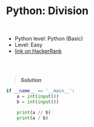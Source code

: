 # Python: Division

<br>

- Python level: Python (Basic)
- Level: Easy
- [link on HackerRank](https://www.hackerrank.com/challenges/python-division/problem?isFullScreen=true)

<br>
<br>

> ***Solution***
> 

```python
if __name__ == '__main__':
    a = int(input())
    b = int(input())
    
    print(a // b)
    print(a / b)
```